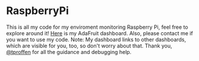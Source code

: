 # RaspberryPi

This is all my code for my enviroment monitoring Raspberry Pi, feel free to explore around it! <a href= "https://io.adafruit.com/Thuviksa/dashboards/weather-monitor">Here</a> is my AdaFruit dashboard. Also, please contact me if you want to use my code. Note: My dashboard links to other dashboards, which are visible for you, too, so don't worry about that.
Thank you, <a href= "https://github.com/tproffen">@tproffen</a> for all the guidance and debugging help.